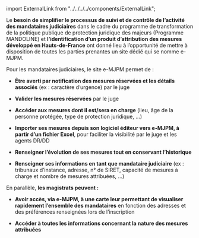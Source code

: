 import ExternalLink from "../../../../components/ExternalLink";

Le **besoin de simplifier le processus de suivi et de contrôle de l’activité des mandataires judiciaires** dans le cadre du programme de transformation de la politique publique de protection juridique des majeurs (Programme MANDOLINE) et **l’identification d’un produit d’attribution des mesures développé en Hauts-de-France** ont donné lieu à l’opportunité de mettre à disposition de toutes les parties prenantes un site dédié qui se nomme <ExternalLink href="https://emjpm.fabrique.social.gouv.fr/">e-MJPM</ExternalLink>.
<br/>

Pour les mandataires judiciaires, le site e-MJPM permet de :

- **Être averti par notification des mesures réservées et les détails associés** (ex : caractère d’urgence) par le juge

- **Valider les mesures réservées** par le juge

- **Accéder aux mesures dont il est/sera en charge** (lieu, âge de la personne protégée, type de protection juridique, …)

- **Importer ses mesures depuis son logiciel éditeur vers e-MJPM, à partir d’un fichier Excel**, pour faciliter la visibilité par le juge et les agents DR/DD

- **Renseigner l’évolution de ses mesures tout en conservant l’historique**

- **Renseigner ses informations en tant que mandataire judiciaire** (ex : tribunaux d’instance, adresse, n° de SIRET, capacité de mesures à charge et nombre de mesures attribuées, …)

En parallèle, **les magistrats peuvent :**

- **Avoir accès, via e-MJPM, à une carte leur permettant de visualiser rapidement l’ensemble des mandataires** en fonction des adresses et des préférences renseignées lors de l’inscription

- **Accéder à toutes les informations concernant la nature des mesures attribuées**
